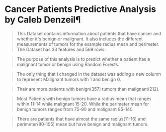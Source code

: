 # Cancer Patients Predictive Analysis by Caleb Denzeil¶

> This Dataset contains information about patients that have cancer and whether it's benign or malignant. It also includes the different measurements of tumors for the example radius mean and perimeter. The Dataset has 33 features and 569 rows

> The purpose of this analysis is to predict whether a patient has a malignant tumor or benign using Random Forests.

> The only thing that I changed in the dataset was adding a new column to represent Malignant tumors with 1 and benign 0.

> Their are more patients with benign(357) tumors than  malignant(212).

> Most Patients with benign tumors have a radius mean that ranges within 11-14 while malignant 15-20. While the perimeter mean for benign tumors ranges from 75-90 and malignant 85-140.

> There are patients that have almost the same radius(11-16) and perimeter(80-105) mean but have benign and malignant tumors.